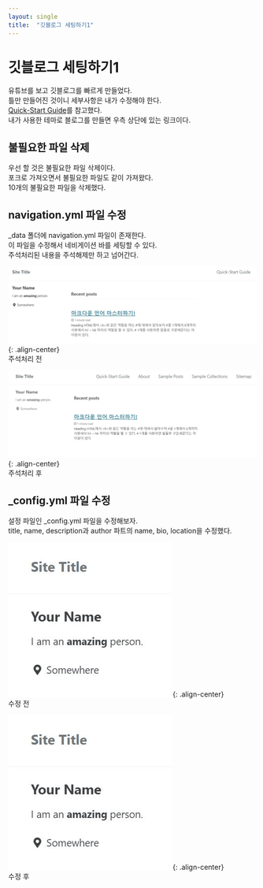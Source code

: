 ```yaml
---
layout: single
title:  "깃블로그 세팅하기1"
---
```


# 깃블로그 세팅하기1
유튜브를 보고 깃블로그를 빠르게 만들었다.<br>
틀만 만들어진 것이니 세부사항은 내가 수정해야 한다.<br>
[Quick-Start Guide](https://mmistakes.github.io/minimal-mistakes/docs/quick-start-guide/)를 참고했다.<br>
내가 사용한 테마로 블로그를 만들면 우측 상단에 있는 링크이다.

## 불필요한 파일 삭제
우선 할 것은 불필요한 파일 삭제이다.<br>
포크로 가져오면서 불필요한 파일도 같이 가져왔다.<br>
10개의 불필요한 파일을 삭제했다.

## navigation.yml 파일 수정
_data 폴더에 navigation.yml 파일이 존재한다.<br>
이 파일을 수정해서 네비게이션 바를 세팅할 수 있다.<br>
주석처리된 내용을 주석해제만 하고 넘어간다.<br>

![image-center](/assets/img/navigation_before.jpg){: .align-center}
<br>
주석처리 전<br>

![image-center](/assets/img/navigation_after.jpg){: .align-center}
<br>
주석처리 후<br>

## _config.yml 파일 수정
설정 파일인 _config.yml 파일을 수정해보자.<br>
title, name, description과 author 파트의 name, bio, location을 수정했다.

![image-center](/assets/img/config_before.jpg){: .align-center}
<br>
수정 전<br>

![image-center](/assets/img/config_before.jpg){: .align-center}
<br>
수정 후<br>




